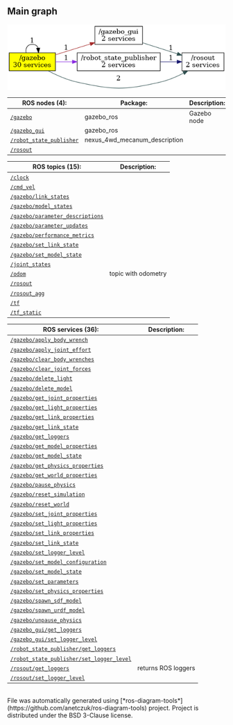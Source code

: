 <!--
File was automatically generated using 'ros-diagram-tools' project.
Project is distributed under the BSD 3-Clause license.
-->

## Main graph

[![full_graph](full_graph.png "full_graph")](full_graph.png)

| ROS nodes (4): | Package: | Description: |
| --------------------------------- | -------- | ------------ |
| [`/gazebo`](nodes/n__gazebo.html) | gazebo_ros | Gazebo node |
| [`/gazebo_gui`](nodes/n__gazebo_gui.html) | gazebo_ros |  |
| [`/robot_state_publisher`](nodes/n__robot_state_publisher.html) | nexus_4wd_mecanum_description |  |
| [`/rosout`](nodes/n__rosout.html) |  |  |

| ROS topics (15): | Description: |
| ----------------------------------- | ------------ |
| [`/clock`](nodes/t__clock.html) |  |
| [`/cmd_vel`](nodes/t__cmd_vel.html) |  |
| [`/gazebo/link_states`](nodes/t__gazebo_link_states.html) |  |
| [`/gazebo/model_states`](nodes/t__gazebo_model_states.html) |  |
| [`/gazebo/parameter_descriptions`](nodes/t__gazebo_parameter_descriptions.html) |  |
| [`/gazebo/parameter_updates`](nodes/t__gazebo_parameter_updates.html) |  |
| [`/gazebo/performance_metrics`](nodes/t__gazebo_performance_metrics.html) |  |
| [`/gazebo/set_link_state`](nodes/t__gazebo_set_link_state.html) |  |
| [`/gazebo/set_model_state`](nodes/t__gazebo_set_model_state.html) |  |
| [`/joint_states`](nodes/t__joint_states.html) |  |
| [`/odom`](nodes/t__odom.html) | topic with odometry |
| [`/rosout`](nodes/t__rosout.html) |  |
| [`/rosout_agg`](nodes/t__rosout_agg.html) |  |
| [`/tf`](nodes/t__tf.html) |  |
| [`/tf_static`](nodes/t__tf_static.html) |  |

| ROS services (36): | Description: |
| ----------------------------------- | ------------ |
| [`/gazebo/apply_body_wrench`](nodes/s__gazebo_apply_body_wrench.html) |  |
| [`/gazebo/apply_joint_effort`](nodes/s__gazebo_apply_joint_effort.html) |  |
| [`/gazebo/clear_body_wrenches`](nodes/s__gazebo_clear_body_wrenches.html) |  |
| [`/gazebo/clear_joint_forces`](nodes/s__gazebo_clear_joint_forces.html) |  |
| [`/gazebo/delete_light`](nodes/s__gazebo_delete_light.html) |  |
| [`/gazebo/delete_model`](nodes/s__gazebo_delete_model.html) |  |
| [`/gazebo/get_joint_properties`](nodes/s__gazebo_get_joint_properties.html) |  |
| [`/gazebo/get_light_properties`](nodes/s__gazebo_get_light_properties.html) |  |
| [`/gazebo/get_link_properties`](nodes/s__gazebo_get_link_properties.html) |  |
| [`/gazebo/get_link_state`](nodes/s__gazebo_get_link_state.html) |  |
| [`/gazebo/get_loggers`](nodes/s__gazebo_get_loggers.html) |  |
| [`/gazebo/get_model_properties`](nodes/s__gazebo_get_model_properties.html) |  |
| [`/gazebo/get_model_state`](nodes/s__gazebo_get_model_state.html) |  |
| [`/gazebo/get_physics_properties`](nodes/s__gazebo_get_physics_properties.html) |  |
| [`/gazebo/get_world_properties`](nodes/s__gazebo_get_world_properties.html) |  |
| [`/gazebo/pause_physics`](nodes/s__gazebo_pause_physics.html) |  |
| [`/gazebo/reset_simulation`](nodes/s__gazebo_reset_simulation.html) |  |
| [`/gazebo/reset_world`](nodes/s__gazebo_reset_world.html) |  |
| [`/gazebo/set_joint_properties`](nodes/s__gazebo_set_joint_properties.html) |  |
| [`/gazebo/set_light_properties`](nodes/s__gazebo_set_light_properties.html) |  |
| [`/gazebo/set_link_properties`](nodes/s__gazebo_set_link_properties.html) |  |
| [`/gazebo/set_link_state`](nodes/s__gazebo_set_link_state.html) |  |
| [`/gazebo/set_logger_level`](nodes/s__gazebo_set_logger_level.html) |  |
| [`/gazebo/set_model_configuration`](nodes/s__gazebo_set_model_configuration.html) |  |
| [`/gazebo/set_model_state`](nodes/s__gazebo_set_model_state.html) |  |
| [`/gazebo/set_parameters`](nodes/s__gazebo_set_parameters.html) |  |
| [`/gazebo/set_physics_properties`](nodes/s__gazebo_set_physics_properties.html) |  |
| [`/gazebo/spawn_sdf_model`](nodes/s__gazebo_spawn_sdf_model.html) |  |
| [`/gazebo/spawn_urdf_model`](nodes/s__gazebo_spawn_urdf_model.html) |  |
| [`/gazebo/unpause_physics`](nodes/s__gazebo_unpause_physics.html) |  |
| [`/gazebo_gui/get_loggers`](nodes/s__gazebo_gui_get_loggers.html) |  |
| [`/gazebo_gui/set_logger_level`](nodes/s__gazebo_gui_set_logger_level.html) |  |
| [`/robot_state_publisher/get_loggers`](nodes/s__robot_state_publisher_get_loggers.html) |  |
| [`/robot_state_publisher/set_logger_level`](nodes/s__robot_state_publisher_set_logger_level.html) |  |
| [`/rosout/get_loggers`](nodes/s__rosout_get_loggers.html) | returns ROS loggers |
| [`/rosout/set_logger_level`](nodes/s__rosout_set_logger_level.html) |  |


</br>
File was automatically generated using [*ros-diagram-tools*](https://github.com/anetczuk/ros-diagram-tools) project.
Project is distributed under the BSD 3-Clause license.
